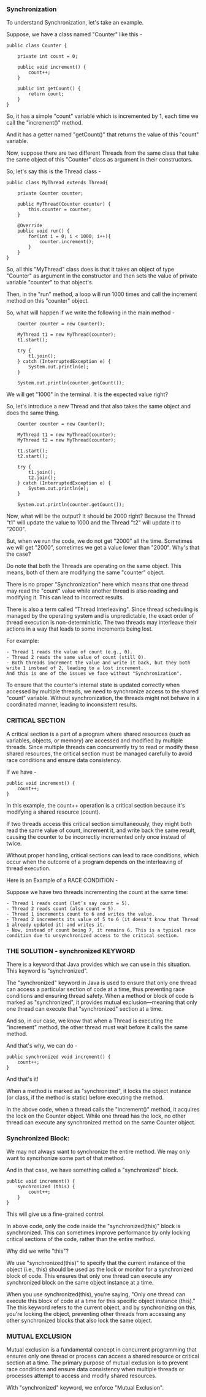 ### Synchronization
To understand Synchronization, let's take an example.

Suppose, we have a class named "Counter" like this -
```
public class Counter {

    private int count = 0;

    public void increment() {
        count++;
    }

    public int getCount() {
        return count;
    }
}
```
So, it has a simple "count" variable which is incremented by 1, each time we call the "increment()" method.

And it has a getter named "getCount()" that returns the value of this "count" variable.

Now, suppose there are two different Threads from the same class that take the same object of this "Counter" class as argument in their constructors.

So, let's say this is the Thread class -
```
public class MyThread extends Thread{

    private Counter counter;

    public MyThread(Counter counter) {
        this.counter = counter;
    }

    @Override
    public void run() {
        for(int i = 0; i < 1000; i++){
            counter.increment();
        }
    }
}
```
So, all this "MyThread" class does is that it takes an object of type "Counter" as argument in the constructor and then sets the value of private variable "counter" to that object's.

Then, in the "run" method, a loop will run 1000 times and call the increment method on this "counter" object.

So, what will happen if we write the following in the main method -
```
    Counter counter = new Counter();

    MyThread t1 = new MyThread(counter);
    t1.start();

    try {
        t1.join();
    } catch (InterruptedException e) {
        System.out.println(e);
    }

    System.out.println(counter.getCount());
```
We will get "1000" in the terminal. It is the expected value right?

So, let's introduce a new Thread and that also takes the same object and does the same thing.
```
    Counter counter = new Counter();

    MyThread t1 = new MyThread(counter);
    MyThread t2 = new MyThread(counter);

    t1.start();
    t2.start();

    try {
        t1.join();
        t2.join();
    } catch (InterruptedException e) {
        System.out.println(e);
    }

    System.out.println(counter.getCount());
```
Now, what will be the output? It should be 2000 right? Because the Thread "t1" will update the value to 1000 and the Thread "t2" will update it to "2000".

But, when we run the code, we do not get "2000" all the time. Sometimes we will get "2000", sometimes we get a value lower than "2000". Why's that the case?

Do note that both the Threads are operating on the same object. This means, both of them are modifying the same "counter" object.

There is no proper "Synchronization" here which means that one thread may read the "count" value while another thread is also reading and modifying it. This can lead to incorrect results.

There is also a term called "Thread Interleaving". Since thread scheduling is managed by the operating system and is unpredictable, the exact order of thread execution is non-deterministic. The two threads may interleave their actions in a way that leads to some increments being lost.

For example:
```
- Thread 1 reads the value of count (e.g., 0).
- Thread 2 reads the same value of count (still 0).
- Both threads increment the value and write it back, but they both write 1 instead of 2, leading to a lost increment.
And this is one of the issues we face without "Synchronization".
```
To ensure that the counter's internal state is updated correctly when accessed by multiple threads, we need to synchronize access to the shared "count" variable. Without synchronization, the threads might not behave in a coordinated manner, leading to inconsistent results.

### CRITICAL SECTION
A critical section is a part of a program where shared resources (such as variables, objects, or memory) are accessed and modified by multiple threads. Since multiple threads can concurrently try to read or modify these shared resources, the critical section must be managed carefully to avoid race conditions and ensure data consistency.

If we have -
```
public void increment() {
    count++;
}
```
In this example, the count++ operation is a critical section because it's modifying a shared resource (count).

If two threads access this critical section simultaneously, they might both read the same value of count, increment it, and write back the same result, causing the counter to be incorrectly incremented only once instead of twice.

Without proper handling, critical sections can lead to race conditions, which occur when the outcome of a program depends on the interleaving of thread execution.

Here is an Example of a RACE CONDITION -

Suppose we have two threads incrementing the count at the same time:
```
- Thread 1 reads count (let’s say count = 5).
- Thread 2 reads count (also count = 5).
- Thread 1 increments count to 6 and writes the value.
- Thread 2 increments its value of 5 to 6 (it doesn't know that Thread 1 already updated it) and writes it.
- Now, instead of count being 7, it remains 6. This is a typical race condition due to unsynchronized access to the critical section.
```

### THE SOLUTION - synchronized KEYWORD
There is a keyword that Java provides which we can use in this situation. This keyword is "synchronized".

The "synchronized" keyword in Java is used to ensure that only one thread can access a particular section of code at a time, thus preventing race conditions and ensuring thread safety. When a method or block of code is marked as "synchronized", it provides mutual exclusion—meaning that only one thread can execute that "synchronized" section at a time.

And so, in our case, we know that when a Thread is executing the "increment" method, the other thread must wait before it calls the same method.

And that's why, we can do -
```
public synchronized void increment() {
    count++;
}
```
And that's it!

When a method is marked as "synchronized", it locks the object instance (or class, if the method is static) before executing the method.

In the above code, when a thread calls the "increment()" method, it acquires the lock on the Counter object. While one thread has the lock, no other thread can execute any synchronized method on the same Counter object.

### Synchronized Block:
We may not always want to synchronize the entire method. We may only want to syncrhonize some part of that method.

And in that case, we have something called a "synchronized" block.
```
public void increment() {
    synchronized (this) {
        count++;
    }
}
```
This will give us a fine-grained control.

In above code, only the code inside the "synchronized(this)" block is synchronized. This can sometimes improve performance by only locking critical sections of the code, rather than the entire method.

Why did we write "this"?

We use "synchronized(this)" to specify that the current instance of the object (i.e., this) should be used as the lock or monitor for a synchronized block of code. This ensures that only one thread can execute any synchronized block on the same object instance at a time.

When you use synchronized(this), you're saying, "Only one thread can execute this block of code at a time for this specific object instance (this)." The this keyword refers to the current object, and by synchronizing on this, you're locking the object, preventing other threads from accessing any other synchronized blocks that also lock the same object.

### MUTUAL EXCLUSION
Mutual exclusion is a fundamental concept in concurrent programming that ensures only one thread or process can access a shared resource or critical section at a time. The primary purpose of mutual exclusion is to prevent race conditions and ensure data consistency when multiple threads or processes attempt to access and modify shared resources.

With "synchronized" keyword, we enforce "Mutual Exclusion".
